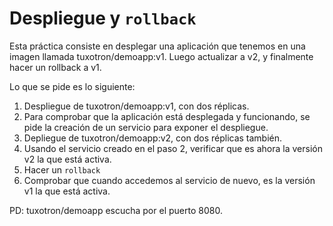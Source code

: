 # Despliegue y `rollback`

Esta práctica consiste en desplegar una aplicación que tenemos en una imagen llamada tuxotron/demoapp:v1. Luego actualizar a v2, y finalmente hacer un rollback a v1.

Lo que se pide es lo siguiente:

1. Despliegue de tuxotron/demoapp:v1, con dos réplicas.
2. Para comprobar que la aplicación está desplegada y funcionando, se pide la creación de un servicio para exponer el despliegue.
3. Depliegue de tuxotron/demoapp:v2, con dos réplicas también.
4. Usando el servicio creado en el paso 2, verificar que es ahora la versión v2 la que está activa.
5. Hacer un `rollback`
6. Comprobar que cuando accedemos al servicio de nuevo, es la versión v1 la que está activa. 

PD: tuxotron/demoapp escucha por el puerto 8080.

